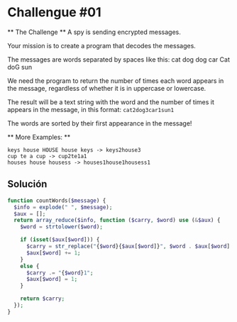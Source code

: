 # Challengue #01

** The Challenge **
A spy is sending encrypted messages.

Your mission is to create a program that decodes the messages.

The messages are words separated by spaces like this:
cat dog dog car Cat doG sun

We need the program to return the number of times each word appears in the message, regardless of whether it is in uppercase or lowercase.

The result will be a text string with the word and the number of times it appears in the message, in this format:
```cat2dog3car1sun1```

The words are sorted by their first appearance in the message!

** More Examples: **
```
keys house HOUSE house keys -> keys2house3
cup te a cup -> cup2te1a1
houses house housess -> houses1house1housess1
```

## Solución

```php
function countWords($message) {
  $info = explode(" ", $message);
  $aux = [];
  return array_reduce($info, function ($carry, $word) use (&$aux) {
    $word = strtolower($word);

    if (isset($aux[$word])) {
      $carry = str_replace("{$word}{$aux[$word]}", $word . $aux[$word] + 1, $carry);
      $aux[$word] += 1;
    }
    else {
      $carry .= "{$word}1";
      $aux[$word] = 1;
    }

    return $carry;
  });
}
```
